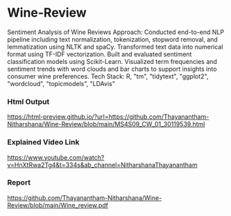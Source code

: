# Wine-Review
Sentiment Analysis of Wine Reviews
Approach: Conducted end-to-end NLP pipeline including text normalization, tokenization, stopword removal, and
lemmatization using NLTK and spaCy. Transformed text data into numerical format using TF-IDF vectorization. Built and
evaluated sentiment classification models using Scikit-Learn. Visualized term frequencies and sentiment trends with
word clouds and bar charts to support insights into consumer wine preferences.
Tech Stack: R, "tm", "tidytext", "ggplot2", "wordcloud", "topicmodels", "LDAvis"

### Html Output
[https://html-preview.github.io/?url=https://github.com/Thayanantham-Nitharshana/Wine-Review/blob/main/MS4S09_CW_01_30119539.html
](https://html-preview.github.io/?url=https://github.com/Thayanantham-Nitharshana/Wine-Review/blob/main/Wine_review.html)

### Explained Video Link
https://www.youtube.com/watch?v=HnXtRwa2Tg4&t=334s&ab_channel=NitharshanaThayanantham

### Report 
https://github.com/Thayanantham-Nitharshana/Wine-Review/blob/main/Wine_review.pdf
